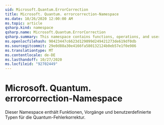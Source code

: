 ```yaml
---
uid: Microsoft.Quantum.ErrorCorrection
title: Microsoft. Quantum. errorcorrection-Namespace
ms.date: 10/26/2020 12:00:00 AM
ms.topic: article
qsharp.kind: namespace
qsharp.name: Microsoft.Quantum.ErrorCorrection
qsharp.summary: This namespace contains functions, operations, and user-defined types for quantum error correction.
ms.openlocfilehash: 90423447c6623d129099d249421273de619df0db
ms.sourcegitcommit: 29e0d88a30e4166fa580132124b0eb57e1f0e986
ms.translationtype: MT
ms.contentlocale: de-DE
ms.lasthandoff: 10/27/2020
ms.locfileid: "92702449"
---
```

# <a name="microsoftquantumerrorcorrection-namespace"></a>Microsoft. Quantum. errorcorrection-Namespace

Dieser Namespace enthält Funktionen, Vorgänge und benutzerdefinierte Typen für die Quantum-Fehlerkorrektur.

